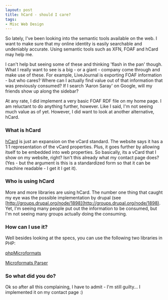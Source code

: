 ```yaml
---
layout: post
title: hCard - should I care?
tags:
- Misc Web Design
---
```


So lately, I've been looking into the semantic tools available on the web.  I want to make sure that my online identity is easily searchable and undeniably accurate.  Using semantic tools such as XFN, FOAF and hCard may help me.

I can't help but seeing some of these and thinking 'flash in the pan' though.  What I really want to see is a big - or a giant - company come through and make use of these.  For example, LiveJournal is exporting FOAF information - but who cares?  Where can I actually find value out of that information that was previously consumed?  If I search 'Aaron Saray' on Google, will my friends show up along the sidebar?

At any rate, I did implement a very basic FOAF RDF file on my home page.  I am reluctant to do anything further, however.  Like I said, I'm not seeing much value as of yet.  However, I did want to look at another alternative, hCard.

### What is hCard

[hCard](http://microformats.org/wiki/hcard) is just an expansion on the vCard standard.  The website says it has a 1:1 representation of the vCard properties.  Plus, it goes further by allowing itself to be embedded into web properties.  So basically, its a vCard that I show on my website, right?  Isn't this already what my contact page does?  (Yes - but the argument is this is a standardized form so that it can be machine readable - I get it I get it).

### Who is using hCard

More and more libraries are using hCard.  The number one thing that caught my eye was the possible implementation by drupal (see [http://groups.drupal.org/node/1898](http://groups.drupal.org/node/1898).  Yet, I'm seeing many people put out the information to be consumed, but I'm not seeing many groups actually doing the consuming.

### How can I use it?

Well besides looking at the specs, you can use the following two libraries in PHP:

[phpMicroformats](http://enarion.net/phpmicroformats/)

[Microformats Parser](http://www.phpclasses.org/browse/package/3597.html)

### So what did you do?

Ok so after all this complaining, I have to admit - I'm still guilty... I implemented it on my contact page :)

